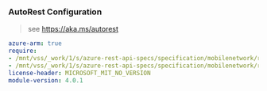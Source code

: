 ### AutoRest Configuration

> see https://aka.ms/autorest

``` yaml
azure-arm: true
require:
- /mnt/vss/_work/1/s/azure-rest-api-specs/specification/mobilenetwork/resource-manager/readme.md
- /mnt/vss/_work/1/s/azure-rest-api-specs/specification/mobilenetwork/resource-manager/readme.go.md
license-header: MICROSOFT_MIT_NO_VERSION
module-version: 4.0.1
```